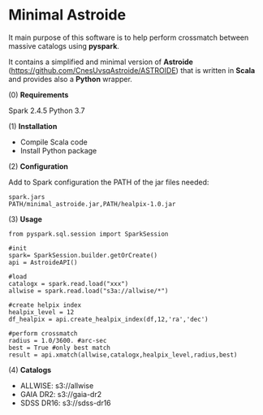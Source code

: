 # Minimal Astroide

It main purpose of this software is to help perform crossmatch between massive catalogs using **pyspark**.

It contains a simplified and minimal version of **Astroide** (https://github.com/CnesUvsqAstroide/ASTROIDE) that is written in **Scala** and provides also a **Python** wrapper.

(0) **Requirements**

Spark 2.4.5
Python 3.7

(1) **Installation**

- Compile Scala code
- Install Python package

(2) **Configuration**

Add to Spark configuration the PATH of the jar files needed:

```
spark.jars                      PATH/minimal_astroide.jar,PATH/healpix-1.0.jar
```

(3) **Usage**

```
from pyspark.sql.session import SparkSession

#init
spark= SparkSession.builder.getOrCreate()
api = AstroideAPI()

#load
catalogx = spark.read.load("xxx")
allwise = spark.read.load("s3a://allwise/*")

#create helpix index
healpix_level = 12
df_healpix = api.create_healpix_index(df,12,'ra','dec')

#perform crossmatch
radius = 1.0/3600. #arc-sec
best = True #only best match
result = api.xmatch(allwise,catalogx,healpix_level,radius,best)
```

(4) **Catalogs**

- ALLWISE: s3://allwise
- GAIA DR2: s3://gaia-dr2
- SDSS DR16: s3://sdss-dr16
